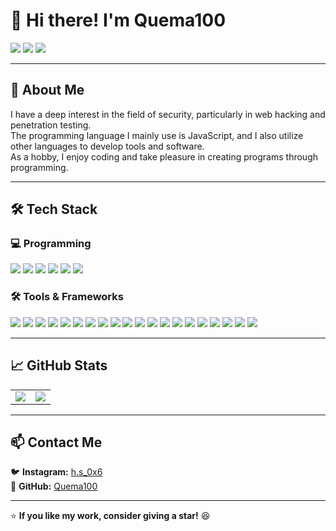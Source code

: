 # 👋 Hi there! I'm **Quema100**  
<div>
  <img src="https://komarev.com/ghpvc/?username=Quema100&label=Profile%20Views&color=blueviolet&style=flat" />
  <img src="https://img.shields.io/github/followers/Quema100?style=social" />
  <img src="https://img.shields.io/github/stars/Quema100?style=social" />
</div> 

---

## 🚀 About Me  

I have a deep interest in the field of security, particularly in web hacking and penetration testing.  
The programming language I mainly use is JavaScript, and I also utilize other languages to develop tools and software.  
As a hobby, I enjoy coding and take pleasure in creating programs through programming.  

---

## 🛠️ Tech Stack  

### 💻 Programming
<div>
  <img src="https://img.shields.io/badge/JavaScript-F7DF1E?style=flat&logo=javascript&logoColor=black" />
  <img src="https://img.shields.io/badge/Python-3776AB?style=flat&logo=python&logoColor=white" />
  <img src="https://img.shields.io/badge/C-00599C?style=flat&logo=c&logoColor=white" />
  <img src="https://img.shields.io/badge/Dart-0175C2?style=flat&logo=dart&logoColor=white" />
  <img src="https://img.shields.io/badge/HTML-E34F26?style=flat&logo=html5&logoColor=white" />
  <img src="https://img.shields.io/badge/CSS-1572B6?style=flat&logo=css3&logoColor=white" />
</div>  

### 🛠️ Tools & Frameworks  
<div>
  <img src="https://img.shields.io/badge/Node.js-339933?style=flat&logo=node.js&logoColor=white" />
  <img src="https://img.shields.io/badge/pnpm-F69220?style=flat&logo=pnpm&logoColor=white" />
  <img src="https://img.shields.io/badge/npx-00B8F4?style=flat&logo=npm&logoColor=white" />
  <img src="https://img.shields.io/badge/Yarn-2C8EBB?style=flat&logo=yarn&logoColor=white" />
  <img src="https://img.shields.io/badge/npm-CB3837?style=flat&logo=npm&logoColor=white" />
  <img src="https://img.shields.io/badge/Git-F05032?style=flat&logo=git&logoColor=white" />
  <img src="https://img.shields.io/badge/Firebase-FFCB2B?style=flat&logo=firebase&logoColor=black" />
  <img src="https://img.shields.io/badge/Flutter-02569B?style=flat&logo=flutter&logoColor=white"/>
  <img src="https://img.shields.io/badge/Express.js-000000?style=flat&logo=express&logoColor=white" />
  <img src="https://img.shields.io/badge/Flask-000000?style=flat&logo=flask&logoColor=white" />
  <img src="https://img.shields.io/badge/React-61DAFB?style=flat&logo=react&logoColor=black" />
  <img src="https://img.shields.io/badge/Electron-47848F?style=flat&logo=electron&logoColor=white" />
  <img src="https://img.shields.io/badge/Discord.js-5865F2?style=flat&logo=discord&logoColor=white" />
  <img src="https://img.shields.io/badge/Discord.py-3776AB?style=flat&logo=python&logoColor=white" />
  <img src="https://img.shields.io/badge/OpenCV-5C3EE8?style=flat&logo=opencv&logoColor=white" />
  <img src="https://img.shields.io/badge/Visual_Studio-5C2D91?style=flat?style=flat&logo=htmx&logoColor=white" />
  <img src="https://img.shields.io/badge/Visual_Studio_Code-007ACC?style=flat&logo=htmx&logoColor=white" />
  <img src="https://img.shields.io/badge/Android_Studio-3DDC84?style=flat&logo=android%20studio&logoColor=white" />
  <img src="https://img.shields.io/badge/IntelliJ_IDEA-000000?style=flat&logo=intellij%20idea&logoColor=white" />
  <img src="https://img.shields.io/badge/Kali_Linux-557C94?style=flat&logo=kalilinux&logoColor=white" />
</div>  

---

## 📈 GitHub Stats  

<table>
  <tr>
    <td>
      <img src="https://github-readme-stats.vercel.app/api?username=Quema100&show_icons=true&theme=radical" />
    </td>
    <td>
      <img src="https://github-readme-stats.vercel.app/api/top-langs/?username=Quema100&layout=compact&theme=radical" />
    </td>
  </tr>
</table>

---

## 📫 Contact Me  

🐦 **Instagram:** [h.s_0x6](https://www.instagram.com/h.s_0x6)  
📘 **GitHub:** [Quema100](https://github.com/Quema100)  

---

⭐ **If you like my work, consider giving a star!** 😆   

<!--
**Quema100/Quema100** is a ✨ _special_ ✨ repository because its `README.md` (this file) appears on your GitHub profile.

Here are some ideas to get you started:

- 🔭 I’m currently working on ...
- 🌱 I’m currently learning ...
- 👯 I’m looking to collaborate on ...
- 🤔 I’m looking for help with ...
- 💬 Ask me about ...
- 📫 How to reach me: ...
- 😄 Pronouns: ...
- ⚡ Fun fact: ...
-->
